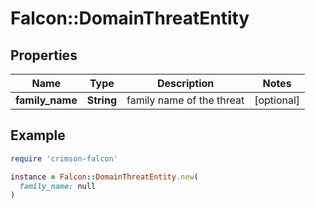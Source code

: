 # Falcon::DomainThreatEntity

## Properties

| Name | Type | Description | Notes |
| ---- | ---- | ----------- | ----- |
| **family_name** | **String** | family name of the threat | [optional] |

## Example

```ruby
require 'crimson-falcon'

instance = Falcon::DomainThreatEntity.new(
  family_name: null
)
```

